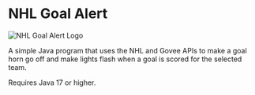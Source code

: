# NHL Goal Alert

![NHL Goal Alert Logo]([https://raw.githubusercontent.com/YourUsername/NHLGoalAlert/main/images/logo.png](https://raw.githubusercontent.com/lucasbenko/NHLGoalAlert/refs/heads/main/res/nhlgoalalert.png))

A simple Java program that uses the NHL and Govee APIs to make a goal horn go off and make lights flash when a goal is scored for the selected team.

Requires Java 17 or higher.
